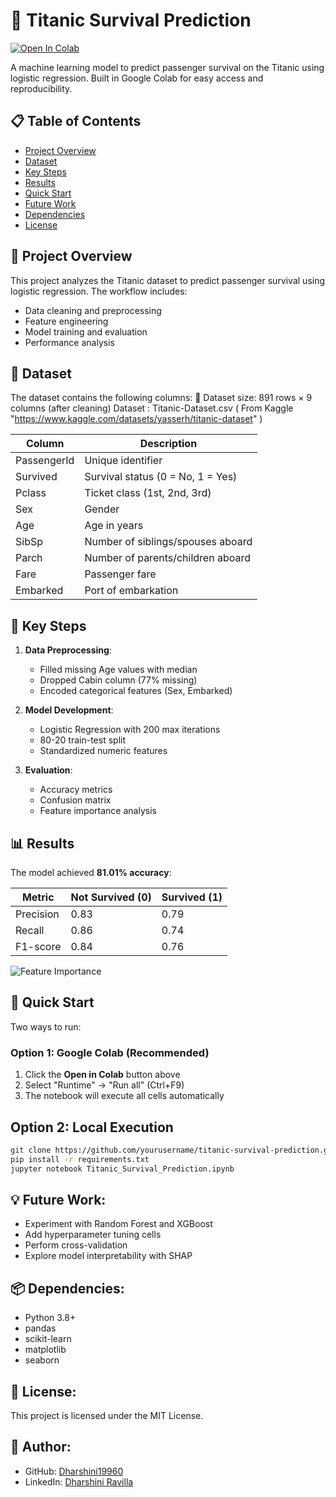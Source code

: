 # 🚢 Titanic Survival Prediction

[![Open In Colab](https://colab.research.google.com/assets/colab-badge.svg)](https://colab.research.google.com/drive/1TQUucmP9gmaTNVu4WF0s-MPkU85aUZpN?usp=sharing)

A machine learning model to predict passenger survival on the Titanic using logistic regression. Built in Google Colab for easy access and reproducibility.

## 📋 Table of Contents
- [Project Overview](#-project-overview)
- [Dataset](#-dataset)
- [Key Steps](#-key-steps)
- [Results](#-results)
- [Quick Start](#-quick-start)
- [Future Work](#-future-work)
- [Dependencies](#-dependencies)
- [License](#-license)

## 🌟 Project Overview
This project analyzes the Titanic dataset to predict passenger survival using logistic regression. The workflow includes:
- Data cleaning and preprocessing
- Feature engineering
- Model training and evaluation
- Performance analysis

## 📁 Dataset
The dataset contains the following columns:
📌 Dataset size: 891 rows × 9 columns (after cleaning)
Dataset : Titanic-Dataset.csv ( From Kaggle "https://www.kaggle.com/datasets/yasserh/titanic-dataset" )

| Column | Description |
|--------|-------------|
| PassengerId | Unique identifier |
| Survived | Survival status (0 = No, 1 = Yes) |
| Pclass | Ticket class (1st, 2nd, 3rd) |
| Sex | Gender |
| Age | Age in years |
| SibSp | Number of siblings/spouses aboard |
| Parch | Number of parents/children aboard |
| Fare | Passenger fare |
| Embarked | Port of embarkation |

## 🔑 Key Steps
1. **Data Preprocessing**:
   - Filled missing Age values with median
   - Dropped Cabin column (77% missing)
   - Encoded categorical features (Sex, Embarked)

2. **Model Development**:
   - Logistic Regression with 200 max iterations
   - 80-20 train-test split
   - Standardized numeric features

3. **Evaluation**:
   - Accuracy metrics
   - Confusion matrix
   - Feature importance analysis

## 📊 Results
The model achieved **81.01% accuracy**:

| Metric | Not Survived (0) | Survived (1) |
|--------|------------------|--------------|
| Precision | 0.83 | 0.79 |
| Recall | 0.86 | 0.74 |
| F1-score | 0.84 | 0.76 |

![Feature Importance](feature_importance.png)

## 🚀 Quick Start
Two ways to run:

### Option 1: Google Colab (Recommended)
1. Click the **Open in Colab** button above
2. Select "Runtime" → "Run all" (Ctrl+F9)
3. The notebook will execute all cells automatically

## Option 2: Local Execution
```bash
git clone https://github.com/yourusername/titanic-survival-prediction.git
pip install -r requirements.txt
jupyter notebook Titanic_Survival_Prediction.ipynb
```

## 💡 Future Work:
- Experiment with Random Forest and XGBoost
- Add hyperparameter tuning cells
- Perform cross-validation
- Explore model interpretability with SHAP

## 📦 Dependencies:
- Python 3.8+
- pandas
- scikit-learn
- matplotlib
- seaborn

## 📜 License:
This project is licensed under the MIT License.

## 👤 Author:
- GitHub: [Dharshini19960](https://github.com/Dharshini19960)
- LinkedIn: [Dharshini Ravilla](https://www.linkedin.com/in/dharshini-ravilla-610964313)
